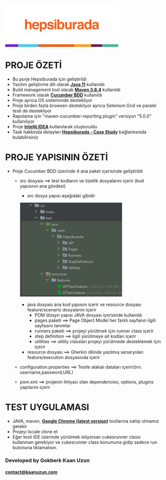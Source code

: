 ![Hepsiburada](hepsiburada.png)

# PROJE ÖZETİ
* Bu porje Hepsiburada için geliştirildi
* Yazılım geliştirme dili olarak **[Java 11](https://openjdk.java.net/projects/jdk/11/)** kullanıldı
* Build management tool olarak **[Maven 3.8.4](https://maven.apache.org/docs/3.8.4/release-notes.html)** kullanıldı
* Framework olarak **[Cucumber BDD](https://cucumber.io/)** kullanıldı
* Proje ayrıca OS sisteminide destekliyor
* Proje birden fazla browserı destekliyor ayrıca Selenium Grid ve paralel testi de destekliyor
* Rapolama için "maven-cucumber-reporting plugin" versiyon "5.0.0" kullanılıyor
* Proje **[Intellij IDEA](https://www.jetbrains.com/idea/)** kullanılarak oluşturuldu
* Task hakkında detayları **[Hepsiburada - Case Study](https://drive.google.com/file/d/17ERg6o-aZA41r1KprBQehD036MWrzqoT/view?usp=sharing)** bağlantısında bulabilirsiniz

# PROJE YAPISININ ÖZETİ
* Proje Cucumber BDD üzerinde 4 ana paket içerisinde geliştirildi

    * src dosyası ==> test kodlarını ve özellik dosyalarını içerir (kod yapısının ana gövdesi)
        * src dosya yapısı aşağıdaki gibidir
        
      ![structure](Capture.PNG)   
    
        * java dosyası ana kod yapısını içerir ve resource dosyası feature/scenario dosyalarını içerir
          * POM dizayn yapısı JAVA dosyası içerisinde kullanıldı
          * pages paketi ==> Page Object Model her farklı sayfanın ilgili sayfasını tanımlar
          * runners paketi ==> projeyi yürütmek için runner class içerir 
          * step definition ==> ilgili yürütmeye ait kodları içerir
          * utilities ==> utility classları projeyi yürütmede desteklemek için içerir
        * resource dosyası ==> Gherkin dilinde yazılmış senaryoları feature/execution dosyasında içerir 
    * configuration.properties ==> Testle alakalı dataları içerir(örn. username,password,URL)
    * pom.xml ==> projenin ihtiyacı olan dependencies, options, plugins yapılarını içerir

# TEST UYGULAMASI

* JAVA, maven, **[Google Chrome (latest version)](https://www.google.com/chrome/?brand=CHBD&gclid=Cj0KCQjwr-SSBhC9ARIsANhzu15P0PA-n9Zp4NpxKaOHVGtBD1TZQH0HlQQE6hUfsOFAU1nf-Rzdlf4aAoTJEALw_wcB&gclsrc=aw.ds)** toollarına sahip olmamız gerekir
* Projeyi locale clone et
* Eğer testi IDE üzerinde yürütmek istiyorsan cukesrunner classı kullanman gerekiyor ve cukesrunner class konumuna gidip sadece run butonuna tıklamalısın.

### Developed by Gokberk Kaan Uzun
#### contact@kaanuzun.com